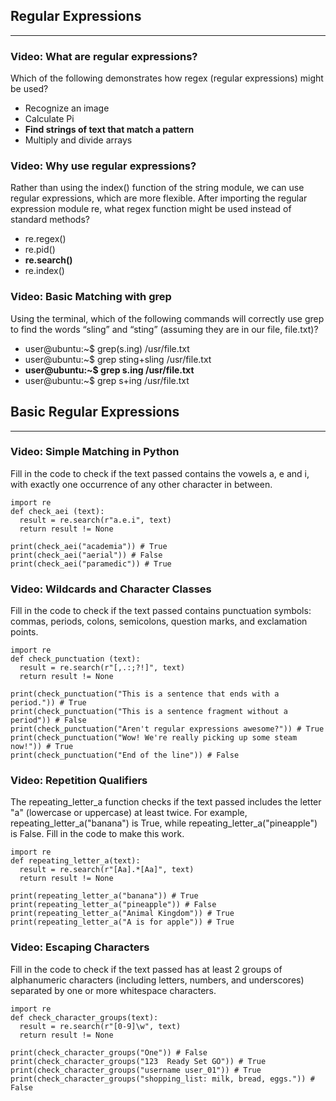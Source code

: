 ## Regular Expressions

<hr>

### Video: What are regular expressions?

Which of the following demonstrates how regex (regular expressions) might be used?

* Recognize an image
* Calculate Pi
* **Find strings of text that match a pattern**
* Multiply and divide arrays

### Video: Why use regular expressions?

Rather than using the index() function of the string module, we can use regular expressions, which are more flexible. After importing the regular expression module re, what regex function might be used instead of standard methods?

* re.regex()
* re.pid()
* **re.search()**
* re.index()

### Video: Basic Matching with grep

Using the terminal, which of the following commands will correctly use grep to find the words “sling” and “sting” (assuming they are in our file, file.txt)?

* user@ubuntu:~$ grep(s.ing) /usr/file.txt
* user@ubuntu:~$ grep sting+sling /usr/file.txt
* **user@ubuntu:~$ grep s.ing /usr/file.txt**
* user@ubuntu:~$ grep s+ing /usr/file.txt

## Basic Regular Expressions

<hr>

### Video: Simple Matching in Python

Fill in the code to check if the text passed contains the vowels a, e and i, with exactly one occurrence of any other character in between.

```
import re
def check_aei (text):
  result = re.search(r"a.e.i", text)
  return result != None

print(check_aei("academia")) # True
print(check_aei("aerial")) # False
print(check_aei("paramedic")) # True
```

### Video: Wildcards and Character Classes

Fill in the code to check if the text passed contains punctuation symbols: commas, periods, colons, semicolons, question marks, and exclamation points.

```
import re
def check_punctuation (text):
  result = re.search(r"[,.:;?!]", text)
  return result != None

print(check_punctuation("This is a sentence that ends with a period.")) # True
print(check_punctuation("This is a sentence fragment without a period")) # False
print(check_punctuation("Aren't regular expressions awesome?")) # True
print(check_punctuation("Wow! We're really picking up some steam now!")) # True
print(check_punctuation("End of the line")) # False
```

### Video: Repetition Qualifiers

The repeating_letter_a function checks if the text passed includes the letter "a" (lowercase or uppercase) at least twice. For example, repeating_letter_a("banana") is True, while repeating_letter_a("pineapple") is False. Fill in the code to make this work. 

```
import re
def repeating_letter_a(text):
  result = re.search(r"[Aa].*[Aa]", text)
  return result != None

print(repeating_letter_a("banana")) # True
print(repeating_letter_a("pineapple")) # False
print(repeating_letter_a("Animal Kingdom")) # True
print(repeating_letter_a("A is for apple")) # True
```

### Video: Escaping Characters

Fill in the code to check if the text passed has at least 2 groups of alphanumeric characters (including letters, numbers, and underscores) separated by one or more whitespace characters.

```
import re
def check_character_groups(text):
  result = re.search(r"[0-9]\w", text)
  return result != None

print(check_character_groups("One")) # False
print(check_character_groups("123  Ready Set GO")) # True
print(check_character_groups("username user_01")) # True
print(check_character_groups("shopping_list: milk, bread, eggs.")) # False
```